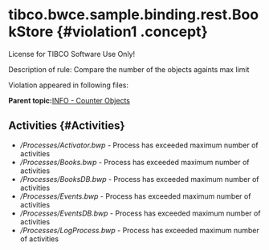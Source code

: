 # tibco.bwce.sample.binding.rest.BookStore {#violation1 .concept}

License for TIBCO Software Use Only!

Description of rule: Compare the number of the objects againts max limit

Violation appeared in following files:

**Parent topic:**[INFO - Counter Objects](../../../qa/rules/INFO_-_Counter_Objects.md)

## Activities {#Activities}

-   */Processes/Activator.bwp* - Process has exceeded maximum number of activities
-   */Processes/Books.bwp* - Process has exceeded maximum number of activities
-   */Processes/BooksDB.bwp* - Process has exceeded maximum number of activities
-   */Processes/Events.bwp* - Process has exceeded maximum number of activities
-   */Processes/EventsDB.bwp* - Process has exceeded maximum number of activities
-   */Processes/LogProcess.bwp* - Process has exceeded maximum number of activities

